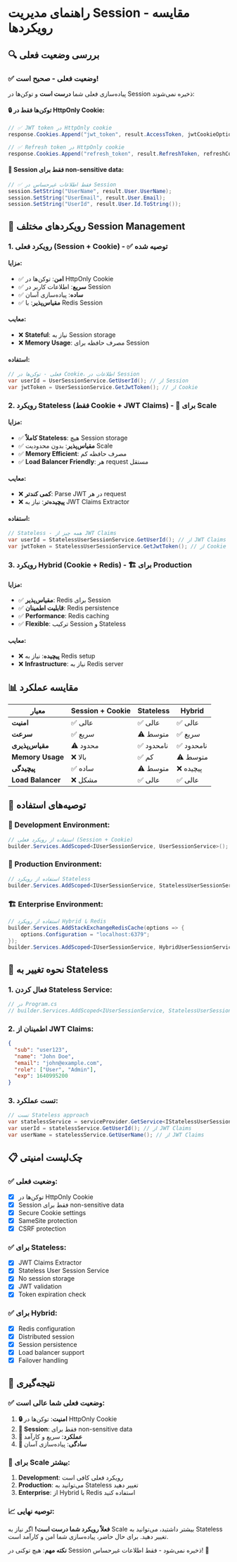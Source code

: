 # راهنمای مدیریت Session - مقایسه رویکردها

## 🔍 **بررسی وضعیت فعلی**

### ✅ **وضعیت فعلی - صحیح است!**

پیاده‌سازی فعلی شما **درست است** و توکن‌ها در Session ذخیره نمی‌شوند:

#### **🔒 توکن‌ها فقط در HttpOnly Cookie:**
```csharp
// ✅ JWT token در HttpOnly cookie
response.Cookies.Append("jwt_token", result.AccessToken, jwtCookieOptions);

// ✅ Refresh token در HttpOnly cookie  
response.Cookies.Append("refresh_token", result.RefreshToken, refreshCookieOptions);
```

#### **📝 Session فقط برای non-sensitive data:**
```csharp
// ✅ فقط اطلاعات غیرحساس در Session
session.SetString("UserName", result.User.UserName);
session.SetString("UserEmail", result.User.Email);
session.SetString("UserId", result.User.Id.ToString());
```

## 🚀 **رویکردهای مختلف Session Management**

### **1. رویکرد فعلی (Session + Cookie) - ✅ توصیه شده**

#### **مزایا:**
- ✅ **امن**: توکن‌ها در HttpOnly Cookie
- ✅ **سریع**: اطلاعات کاربر در Session
- ✅ **ساده**: پیاده‌سازی آسان
- ✅ **مقیاس‌پذیر**: با Redis Session

#### **معایب:**
- ❌ **Stateful**: نیاز به Session storage
- ❌ **Memory Usage**: مصرف حافظه برای Session

#### **استفاده:**
```csharp
// فعلی - توکن‌ها در Cookie، اطلاعات در Session
var userId = UserSessionService.GetUserId(); // از Session
var jwtToken = UserSessionService.GetJwtToken(); // از Cookie
```

### **2. رویکرد Stateless (فقط Cookie + JWT Claims) - 🚀 برای Scale**

#### **مزایا:**
- ✅ **کاملاً Stateless**: هیچ Session storage
- ✅ **مقیاس‌پذیر**: بدون محدودیت Scale
- ✅ **Memory Efficient**: مصرف حافظه کم
- ✅ **Load Balancer Friendly**: هر request مستقل

#### **معایب:**
- ❌ **کمی کندتر**: Parse JWT در هر request
- ❌ **پیچیده‌تر**: نیاز به JWT Claims Extractor

#### **استفاده:**
```csharp
// Stateless - همه چیز از JWT Claims
var userId = StatelessUserSessionService.GetUserId(); // از JWT Claims
var jwtToken = StatelessUserSessionService.GetJwtToken(); // از Cookie
```

### **3. رویکرد Hybrid (Cookie + Redis) - 🏗️ برای Production**

#### **مزایا:**
- ✅ **مقیاس‌پذیر**: Redis برای Session
- ✅ **قابلیت اطمینان**: Redis persistence
- ✅ **Performance**: Redis caching
- ✅ **Flexible**: ترکیب Session و Stateless

#### **معایب:**
- ❌ **پیچیده**: نیاز به Redis setup
- ❌ **Infrastructure**: نیاز به Redis server

## 📊 **مقایسه عملکرد**

| معیار | Session + Cookie | Stateless | Hybrid |
|-------|------------------|-----------|---------|
| **امنیت** | ✅ عالی | ✅ عالی | ✅ عالی |
| **سرعت** | ✅ سریع | ⚠️ متوسط | ✅ سریع |
| **مقیاس‌پذیری** | ⚠️ محدود | ✅ نامحدود | ✅ نامحدود |
| **Memory Usage** | ❌ بالا | ✅ کم | ⚠️ متوسط |
| **پیچیدگی** | ✅ ساده | ⚠️ متوسط | ❌ پیچیده |
| **Load Balancer** | ❌ مشکل | ✅ عالی | ✅ عالی |

## 🎯 **توصیه‌های استفاده**

### **🔧 Development Environment:**
```csharp
// استفاده از رویکرد فعلی (Session + Cookie)
builder.Services.AddScoped<IUserSessionService, UserSessionService>();
```

### **🚀 Production Environment:**
```csharp
// استفاده از رویکرد Stateless
builder.Services.AddScoped<IUserSessionService, StatelessUserSessionService>();
```

### **🏗️ Enterprise Environment:**
```csharp
// استفاده از رویکرد Hybrid با Redis
builder.Services.AddStackExchangeRedisCache(options => {
    options.Configuration = "localhost:6379";
});
builder.Services.AddScoped<IUserSessionService, HybridUserSessionService>();
```

## 🔄 **نحوه تغییر به Stateless**

### **1. فعال کردن Stateless Service:**
```csharp
// در Program.cs
// builder.Services.AddScoped<IUserSessionService, StatelessUserSessionService>();
```

### **2. اطمینان از JWT Claims:**
```json
{
  "sub": "user123",
  "name": "John Doe",
  "email": "john@example.com",
  "role": ["User", "Admin"],
  "exp": 1640995200
}
```

### **3. تست عملکرد:**
```csharp
// تست Stateless approach
var statelessService = serviceProvider.GetService<IStatelessUserSessionService>();
var userId = statelessService.GetUserId(); // از JWT Claims
var userName = statelessService.GetUserName(); // از JWT Claims
```

## 📋 **چک‌لیست امنیتی**

### ✅ **وضعیت فعلی:**
- [x] توکن‌ها در HttpOnly Cookie
- [x] Session فقط برای non-sensitive data
- [x] Secure Cookie settings
- [x] SameSite protection
- [x] CSRF protection

### ✅ **برای Stateless:**
- [x] JWT Claims Extractor
- [x] Stateless User Session Service
- [x] No session storage
- [x] JWT validation
- [x] Token expiration check

### ✅ **برای Hybrid:**
- [x] Redis configuration
- [x] Distributed session
- [x] Session persistence
- [x] Load balancer support
- [x] Failover handling

## 🎯 **نتیجه‌گیری**

### **✅ وضعیت فعلی شما عالی است:**

1. **🔒 امنیت**: توکن‌ها در HttpOnly Cookie
2. **📝 Session**: فقط برای non-sensitive data
3. **🚀 عملکرد**: سریع و کارآمد
4. **🔧 سادگی**: پیاده‌سازی آسان

### **🚀 برای Scale بیشتر:**

1. **Development**: رویکرد فعلی کافی است
2. **Production**: می‌توانید به Stateless تغییر دهید
3. **Enterprise**: از Hybrid با Redis استفاده کنید

### **📈 توصیه نهایی:**

**فعلاً رویکرد شما درست است!** اگر نیاز به Scale بیشتر داشتید، می‌توانید به Stateless تغییر دهید. برای حال حاضر، پیاده‌سازی شما امن و کارآمد است.

**نکته مهم**: هیچ توکنی در Session ذخیره نمی‌شود - فقط اطلاعات غیرحساس! 🎉 